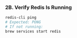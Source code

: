 ### **2B. Verify Redis Is Running**

```bash
redis-cli ping
# Expected: PONG
# If not running:
brew services start redis
```
